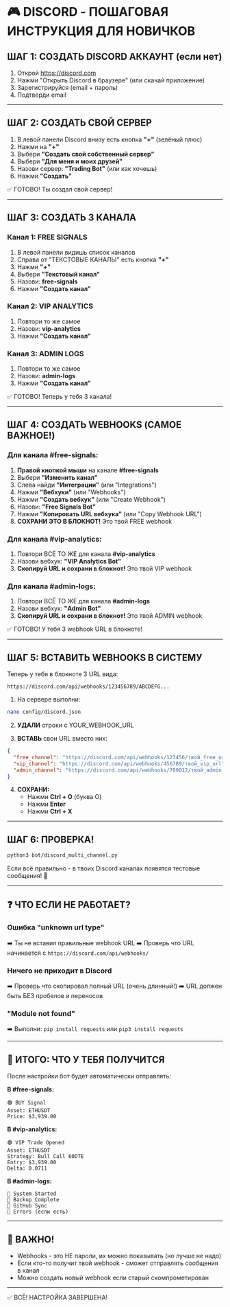 # 🎮 DISCORD - ПОШАГОВАЯ ИНСТРУКЦИЯ ДЛЯ НОВИЧКОВ

## ШАГ 1: СОЗДАТЬ DISCORD АККАУНТ (если нет)

1. Открой https://discord.com
2. Нажми "Открыть Discord в браузере" (или скачай приложение)
3. Зарегистрируйся (email + пароль)
4. Подтверди email

---

## ШАГ 2: СОЗДАТЬ СВОЙ СЕРВЕР

1. В левой панели Discord внизу есть кнопка **"+"** (зелёный плюс)
2. Нажми на **"+"**
3. Выбери **"Создать свой собственный сервер"**
4. Выбери **"Для меня и моих друзей"**
5. Назови сервер: **"Trading Bot"** (или как хочешь)
6. Нажми **"Создать"**

✅ ГОТОВО! Ты создал свой сервер!

---

## ШАГ 3: СОЗДАТЬ 3 КАНАЛА

### Канал 1: FREE SIGNALS

1. В левой панели видишь список каналов
2. Справа от "ТЕКСТОВЫЕ КАНАЛЫ" есть кнопка **"+"**
3. Нажми **"+"**
4. Выбери **"Текстовый канал"**
5. Назови: **free-signals**
6. Нажми **"Создать канал"**

### Канал 2: VIP ANALYTICS

1. Повтори то же самое
2. Назови: **vip-analytics**
3. Нажми **"Создать канал"**

### Канал 3: ADMIN LOGS

1. Повтори то же самое
2. Назови: **admin-logs**
3. Нажми **"Создать канал"**

✅ ГОТОВО! Теперь у тебя 3 канала!

---

## ШАГ 4: СОЗДАТЬ WEBHOOKS (САМОЕ ВАЖНОЕ!)

### Для канала #free-signals:

1. **Правой кнопкой мыши** на канале **#free-signals**
2. Выбери **"Изменить канал"**
3. Слева найди **"Интеграции"** (или "Integrations")
4. Нажми **"Вебхуки"** (или "Webhooks")
5. Нажми **"Создать вебхук"** (или "Create Webhook")
6. Назови: **"Free Signals Bot"**
7. Нажми **"Копировать URL вебхука"** (или "Copy Webhook URL")
8. **СОХРАНИ ЭТО В БЛОКНОТ!** Это твой FREE webhook

### Для канала #vip-analytics:

1. Повтори ВСЁ ТО ЖЕ для канала **#vip-analytics**
2. Назови вебхук: **"VIP Analytics Bot"**
3. **Скопируй URL и сохрани в блокнот!** Это твой VIP webhook

### Для канала #admin-logs:

1. Повтори ВСЁ ТО ЖЕ для канала **#admin-logs**
2. Назови вебхук: **"Admin Bot"**
3. **Скопируй URL и сохрани в блокнот!** Это твой ADMIN webhook

✅ ГОТОВО! У тебя 3 webhook URL в блокноте!

---

## ШАГ 5: ВСТАВИТЬ WEBHOOKS В СИСТЕМУ

Теперь у тебя в блокноте 3 URL вида:
```
https://discord.com/api/webhooks/123456789/ABCDEFG...
```

1. На сервере выполни:
```bash
nano config/discord.json
```

2. **УДАЛИ** строки с YOUR_WEBHOOK_URL

3. **ВСТАВЬ** свои URL вместо них:
```json
{
  "free_channel": "https://discord.com/api/webhooks/123456/твой_free_url",
  "vip_channel": "https://discord.com/api/webhooks/456789/твой_vip_url",
  "admin_channel": "https://discord.com/api/webhooks/789012/твой_admin_url"
}
```

4. **СОХРАНИ:**
   - Нажми **Ctrl + O** (буква О)
   - Нажми **Enter**
   - Нажми **Ctrl + X**

---

## ШАГ 6: ПРОВЕРКА!
```bash
python3 bot/discord_multi_channel.py
```

Если всё правильно - в твоих Discord каналах появятся тестовые сообщения! 🎉

---

## ❓ ЧТО ЕСЛИ НЕ РАБОТАЕТ?

### Ошибка "unknown url type"
➡️ Ты не вставил правильные webhook URL
➡️ Проверь что URL начинается с `https://discord.com/api/webhooks/`

### Ничего не приходит в Discord
➡️ Проверь что скопировал полный URL (очень длинный!)
➡️ URL должен быть БЕЗ пробелов и переносов

### "Module not found"
➡️ Выполни: `pip install requests` или `pip3 install requests`

---

## 📱 ИТОГО: ЧТО У ТЕБЯ ПОЛУЧИТСЯ

После настройки бот будет автоматически отправлять:

**В #free-signals:**
```
🟢 BUY Signal
Asset: ETHUSDT
Price: $3,939.00
```

**В #vip-analytics:**
```
🟢 VIP Trade Opened
Asset: ETHUSDT
Strategy: Bull Call 60DTE
Entry: $3,939.00
Delta: 0.0711
```

**В #admin-logs:**
```
🚀 System Started
💾 Backup Complete
📁 GitHub Sync
🔴 Errors (если есть)
```

---

## 🎯 ВАЖНО!

- Webhooks - это НЕ пароли, их можно показывать (но лучше не надо)
- Если кто-то получит твой webhook - сможет отправлять сообщения в канал
- Можно создать новый webhook если старый скомпрометирован

---

✅ ВСЁ! НАСТРОЙКА ЗАВЕРШЕНА!

